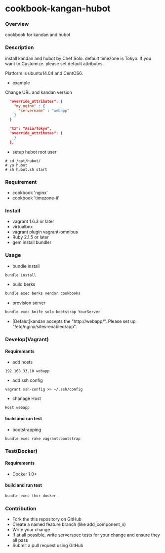 cookbook-kangan-hubot
==================

### Overview

cookbook for kandan and hubot

### Description

install kandan and hubot by Chef Solo.
default timezone is Tokyo.
If you want to Customize. please set default attributes.

Platform is ubuntu14.04 and CentOS6.

* example

Change URL and kandan version

```roles/web.json
  "override_attributes": {
    "my_nginx" : {
      "servername" : "webapp"
    }
  }
```

```roles/base.json
  "tz": "Asia/Tokyo",
  "override_attributes": {
    }
  },
```

* setup hubot
root user
```
# cd /opt/hubot/
# yo hubot
# sh hubot.sh start
```


### Requirement

* cookbook 'nginx'
* cookbook 'timezone-ii'

### Install

* vagrant 1.6.3 or later
* virtualbox
* vagrant plugin vagrant-omnibus
* Ruby 2.1.5 or later
* gem install bundler

### Usage

* bundle install

```bash
bundle install
```

* build berks

```bash
bundle exec berks vendor cookbooks
```

* provision server

```bash
bundle exec knife solo bootstrap YourServer
```

* [Defalut]kandan accepts the "http://webapp/". Please set up "/etc/nginx/sites-enabled/app".

### Develop(Vagrant)

#### Requiremants

* add hosts

```hosts
192.168.33.10 webapp
```

* add ssh config

```config
vagrant ssh-config >> ~/.ssh/config
```

* chanage Host

```~/.ssh/config
Host webapp
```

#### build and run test

* bootstrapping

```bash
bundle exec rake vagrant:bootstrap
```

### Test(Docker)

#### Requirements

* Docker 1.0+

#### build and run test

```bash
bundle exec thor docker
```

### Contribution
- Fork the this repository on GitHub
- Create a named feature branch (like add_component_x)
- Write your change
- If at all possible, write serverspec tests for your change and ensure they all pass
- Submit a pull request using GitHub
